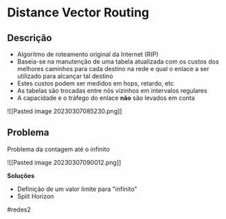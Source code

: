 
# Distance Vector Routing

## Descrição

- Algoritmo de roteamento original da Internet (RIP)
- Baseia-se na manutenção de uma tabela atualizada com os custos dos melhores caminhos para cada destino na rede e qual o enlace a ser utilizado para alcançar tal destino
- Estes custos podem ser medidos em hops, retardo, etc
- As tabelas são trocadas entre nós vizinhos em intervalos regulares
- A capacidade e o tráfego do enlace **não** são levados em conta

![[Pasted image 20230307085230.png]]

## Problema

Problema da contagem até o infinito

![[Pasted image 20230307090012.png]]

**Soluções**
- Definição de um valor limite para "infinito"
- Split Horizon

#redes2

